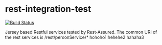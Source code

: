 # rest-integration-test
[![Build Status](https://travis-ci.org/kaanaktas/rest-integration-test.svg?branch=master)](https://travis-ci.org/kaanaktas/rest-integration-test)

Jersey based Restful services tested by Rest-Assured.
The common URI of the rest services is /rest/personService/*
hohoho1
hehehe2
hahaha3